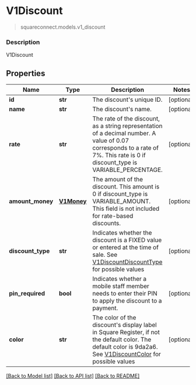 # V1Discount
> squareconnect.models.v1_discount

### Description

V1Discount

## Properties
Name | Type | Description | Notes
------------ | ------------- | ------------- | -------------
**id** | **str** | The discount&#39;s unique ID. | [optional] 
**name** | **str** | The discount&#39;s name. | [optional] 
**rate** | **str** | The rate of the discount, as a string representation of a decimal number. A value of 0.07 corresponds to a rate of 7%. This rate is 0 if discount_type is VARIABLE_PERCENTAGE. | [optional] 
**amount_money** | [**V1Money**](V1Money.md) | The amount of the discount. This amount is 0 if discount_type is VARIABLE_AMOUNT. This field is not included for rate-based discounts. | [optional] 
**discount_type** | **str** | Indicates whether the discount is a FIXED value or entered at the time of sale. See [V1DiscountDiscountType](#type-v1discountdiscounttype) for possible values | [optional] 
**pin_required** | **bool** | Indicates whether a mobile staff member needs to enter their PIN to apply the discount to a payment. | [optional] 
**color** | **str** | The color of the discount&#39;s display label in Square Register, if not the default color. The default color is 9da2a6. See [V1DiscountColor](#type-v1discountcolor) for possible values | [optional] 

[[Back to Model list]](../README.md#documentation-for-models) [[Back to API list]](../README.md#documentation-for-api-endpoints) [[Back to README]](../README.md)


